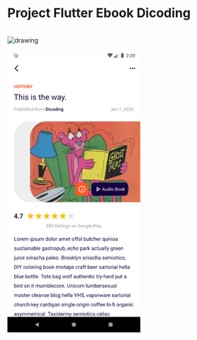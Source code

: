 # Project Flutter Ebook Dicoding

<br/>
<img src="assets/ss/ss1.png" alt="drawing" width="300"/>
<br/>
<br/>
<img src="assets/ss/ss2.png" alt="drawing" width="300"/>
<br/>